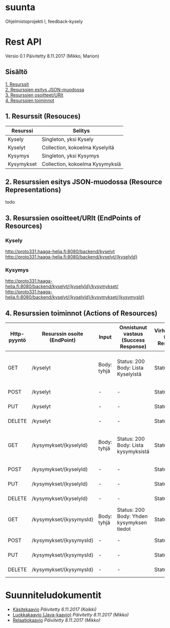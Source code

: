 # suunta
Ohjelmistoprojekti I, feedback-kysely

# Rest API

Versio 0.1
Päivitetty 8.11.2017 (Mikko, Marion)

## Sisältö

[1. Resurssit](https://github.com/welski/suunta#1-resurssit-resouces)<br/>
[2. Resurssien esitys JSON-muodossa](https://github.com/welski/suunta#2-resurssien-esitys-json-muodossa-resource-representations)<br/>
[3. Resurssien osoitteet/URIt](https://github.com/welski/suunta#3-resurssien-osoitteeturit-endpoints-of-resources)<br/>
[4. Resurssien toiminnot](https://github.com/welski/suunta#4-resurssien-toiminnot-actions-of-resources)<br/>

## 1. Resurssit (Resouces)

Resurssi | Selitys
-------- | -------
Kysely | Singleton, yksi Kysely
Kyselyt | Collection, kokoelma Kyselyitä
Kysymys | Singleton, yksi Kysymys
Kysymykset | Collection, kokoelma Kysymyksiä


## 2. Resurssien esitys JSON-muodossa (Resource Representations)

todo


## 3. Resurssien osoitteet/URIt (EndPoints of Resources)

### Kysely
http://proto331.haaga-helia.fi:8080/backend/kyselyt<br/>
http://proto331.haaga-helia.fi:8080/backend/kyselyt/{kyselyId}

### Kysymys
http://proto331.haaga-helia.fi:8080/backend/kyselyt/{kyselyId}/kysymykset/<br/>
http://proto331.haaga-helia.fi:8080/backend/kyselyt/{kyselyId}/kysymykset/{kysymysId}


## 4. Resurssien toiminnot (Actions of Resources)

Http-pyyntö | Resurssin osoite (EndPoint) | Input | Onnistunut vastaus (Success Response) | Virhevastaus (Error Response) | Selitys
----------- | --------------------------- | ----- | ------------------------------------- | ----------------------------- | -------
GET | /kyselyt| Body: tyhjä | Status: 200<br/>Body: Lista Kyselyistä | Status: 500 | Hakee kaikkien Kyselyiden nimen ja kuvauksen
POST | /kyselyt | - | - | Status: 400 | Toiminto ei käytössä
PUT | /kyselyt | - | - | Status: 400 | Toiminto ei käytössä
DELETE | /kyselyt | - | - | Status: 400 | Toiminto ei käytössä
GET | /kysymykset/{kyselyId} | Body: tyhjä | Status: 200<br/>Body: Lista kysymyksistä| Status: 500 | Hakee tietyn kyselyn kaikki kysymykset
POST | /kysymykset/{kyselyId} | - | - | Status: 400 | Toiminto ei käytössä
PUT | /kysymykset/{kyselyId} | - | - | Status: 400 | Toiminto ei käytössä
DELETE | /kysymykset/{kyselyId} | - | - | Status: 400 | Toiminto ei käytössä
GET | /kysymykset/{kysymysId} | Body: tyhjä | Status: 200<br/>Body: Yhden kysymyksen tiedot | Status: 500 | Hakee tietyn kysymyksen tiedot
POST | /kysymykset/{kysymysId} | - | - | Status: 400 | Toiminto ei käytössä
PUT | /kysymykset/{kysymysId} | - | - | Status: 400 | Toiminto ei käytössä
DELETE | /kysymykset/{kysymysId} | - | - | Status: 400 | Toiminto ei käytössä

# Suunniteludokumentit

* [Käsitekaavio](documents/SWD4TN022-4_Suunta_kasitekaavio.vsdx) *Päivitetty 6.11.2017 (Kaikki)*
* [Luokkakaavio (Java-kaavio)](documents/SWD4TN022-4_Suunta_luokkakaavio.vsdx) *Päivitetty 8.11.2017 (Mikko)*
* [Relaatiokaavio](documents/SWD4TN022-4_Suunta_relaatiokaavio.vsdx) *Päivitetty 8.11.2017 (Mikko)*